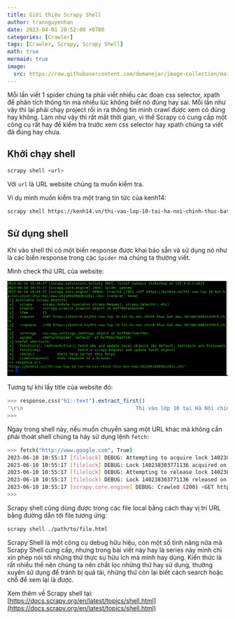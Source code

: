 ```yaml
---
title: Giới thiệu Scrapy Shell
author: trannguyenhan 
date: 2023-04-01 20:52:00 +0700
categories: [Crawler]
tags: [Crawler, Scrapy, Scrapy Shell]
math: true
mermaid: true
image:
  src: https://raw.githubusercontent.com/demanejar/image-collection/main/scrapy/scrapyshell.png
---
```


Mỗi lần viết 1 spider chúng ta phải viết nhiều các đoạn css selector, xpath để phân tích thông tin mà nhiều lúc không biết nó đúng hay sai. Mỗi lần như vậy thì lại phải chạy project rồi in ra thông tin mình crawl được xem có đúng hay không. Làm như vậy thì rất mất thời gian, vì thế Scrapy có cung cấp một công cụ rất hay để kiểm tra trước xem css selector hay xpath chúng ta viết đã đúng hay chưa.

## Khởi chạy shell

```bash
scrapy shell <url>
```

Với `url` là URL website chúng ta muốn kiểm tra.

Ví dụ mình muốn kiểm tra một trang tin tức của kenh14:

```bash
scrapy shell https://kenh14.vn/thi-vao-lop-10-tai-ha-noi-chinh-thuc-bat-dau-20230610083632015.chn
```

## Sử dụng shell

Khi vào shell thì có một biến response được khai báo sẵn và sử dụng nó như là các biến response trong các `Spider` mà chúng ta thường viết.

Mình check thử URL của website: 

![](https://raw.githubusercontent.com/demanejar/image-collection/main/scrapy/scrapy_shell.png)

Tương tự khi lấy title của website đó: 

```bash
>>> response.css("h1::text").extract_first()
'\r\n                                    Thi vào lớp 10 tại Hà Nội chính thức bắt đầu'
>>> 
```

Ngay trong shell này, nếu muốn chuyển sang một URL khác mà không cần phải thoát shell chúng ta hãy sử dụng lệnh `fetch`:

```bash
>>> fetch("http://www.google.com", True)
2023-06-10 10:55:17 [filelock] DEBUG: Attempting to acquire lock 140238303771136 on /home/trannguyenhan/.cache/python-tldextract/3.8.10.final__usr__7d8fdf__tldextract-3.4.0/publicsuffix.org-tlds/de84b5ca2167d4c83e38fb162f2e8738.tldextract.json.lock
2023-06-10 10:55:17 [filelock] DEBUG: Lock 140238303771136 acquired on /home/trannguyenhan/.cache/python-tldextract/3.8.10.final__usr__7d8fdf__tldextract-3.4.0/publicsuffix.org-tlds/de84b5ca2167d4c83e38fb162f2e8738.tldextract.json.lock
2023-06-10 10:55:17 [filelock] DEBUG: Attempting to release lock 140238303771136 on /home/trannguyenhan/.cache/python-tldextract/3.8.10.final__usr__7d8fdf__tldextract-3.4.0/publicsuffix.org-tlds/de84b5ca2167d4c83e38fb162f2e8738.tldextract.json.lock
2023-06-10 10:55:17 [filelock] DEBUG: Lock 140238303771136 released on /home/trannguyenhan/.cache/python-tldextract/3.8.10.final__usr__7d8fdf__tldextract-3.4.0/publicsuffix.org-tlds/de84b5ca2167d4c83e38fb162f2e8738.tldextract.json.lock
2023-06-10 10:55:17 [scrapy.core.engine] DEBUG: Crawled (200) <GET http://www.google.com> (referer: None)
>>> 
```

Scrapy shell cũng dùng được trong các file local bằng cách thay vị trí URL bằng đường dẫn tới file tương ứng: 

```bash
scrapy shell ./path/to/file.html
```

Scrapy Shell là một công cụ debug hữu hiệu, còn một số tính năng nữa mà Scrapy Shell cung cấp, nhưng trong bài viết này hay là series này mình chỉ xin phép nói tới những thứ thực sự hữu ích mà mình hay dùng. Kiến thức là rất nhiều thế nên chúng ta nên chắt lọc những thứ hay sử dụng, thường xuyên sử dụng để tránh bị quá tải, những thứ còn lại biết cách search hoặc chỗ để xem lại là được.

Xem thêm về Scrapy shell tại: [https://docs.scrapy.org/en/latest/topics/shell.html](https://docs.scrapy.org/en/latest/topics/shell.html)